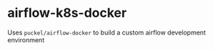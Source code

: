 # airflow-k8s-docker
Uses `puckel/airflow-docker` to build a custom airflow development environment 
